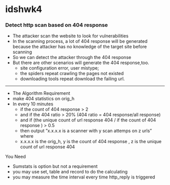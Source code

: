 # idshwk4
### Detect http scan based on 404 response

* The attacker scan the website to look for vulnerabilities
* In the scanning process, a lot of 404 response will be generated because the attacker has no knowledge of the target site before scanning
* So we can detect the attacker through the 404 response
* But there are other scenarios will generate the 404 response,too.
    * site configuration error, user mistype;
    * the spiders repeat crawling the pages not existed
    * downloading tools repeat download the failing url.

---

* The Algorithm Requirement
* make 404 statistics on orig_h
* In every 10 minutes
    * if the count of 404 response > 2
    * and if the 404 ratio > 20% (404 ratio = 404 response/all response)
    * and if (the unique count of url response 404 / if the count of 404 response ) > 0.5
    * then output ”x.x.x.x is a scanner with y scan attemps on z urls” where
    * x.x.x.x is the orig_h, y is the count of 404 response , z is the unique count of url response 404
     
You Need
* Sumstats is option but not a requirement
* you may use set, table and record to do the calculating
* you may measure the time interval every time http_reply is triggered
